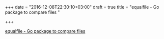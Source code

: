 +++
date = "2016-12-08T22:30:10+03:00"
draft = true
title = "equalfile - Go package to compare files "

+++

<p><a href="https://t.co/FUmFPZrKPP">equalfile - Go package to compare files </a></p>
